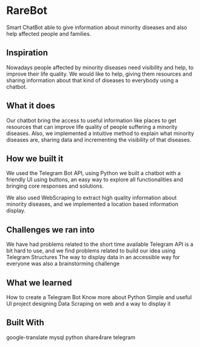 # RareBot
Smart ChatBot able to give information about minority diseases and also help affected people and families.

## Inspiration
Nowadays people affected by minority diseases need visibility and help, to improve their life quality. We would like to help, giving them resources and sharing information about that kind of diseases to everybody using a chatbot.

## What it does
Our chatbot bring the access to useful information like places to get resources that can improve life quality of people suffering a minority diseases. Also, we implemented a intuitive method to explain what minority diseases are, sharing data and incrementing the visibility of that diseases.

## How we built it
We used the Telegram Bot API, using Python we built a chatbot with a friendly UI using buttons, an easy way to explore all functionalities and bringing core responses and solutions.

We also used WebScraping to extract high quality information about minority diseases, and we implemented a location based information display.

## Challenges we ran into
We have had problems related to the short time available
Telegram API is a bit hard to use, and we find problems related to build our idea using Telegram Structures
The way to display data in an accessible way for everyone was also a brainstorming challenge
## What we learned
How to create a Telegram Bot
Know more about Python
Simple and useful UI project designing
Data Scraping on web and a way to display it


## Built With
google-translate
mysql
python
share4rare
telegram

